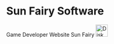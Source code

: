# Sun Fairy Software
Game Developer Website Sun Fairy
<img src="https://i.postimg.cc/c44zt0CW/disk01.png" alt="Disk" style="width: 32px; height: 32px;" />
